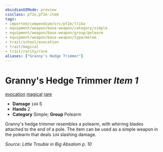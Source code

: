 ```yaml
---
obsidianUIMode: preview
cssclass: pf2e,pf2e-item
tags:
- imported/compendium/src/pf2e/ltiba
- equipment/weapon/base-weapon/category/simple
- equipment/weapon/base-weapon/group/polearm
- equipment/weapon/base-weapon/type/melee 
- trait/school/evocation
- trait/magical
- trait/rarity/rare
aliases: ["Granny's Hedge Trimmer"]
---
```

# Granny's Hedge Trimmer *Item 1*  
[evocation](evocation.md)  [magical](magical.md)  [rare](rare.md)  

- **Damage** `1d4` S
- **Hands** 2
- **Category** Simple; **Group** Polearm 

Granny's hedge trimmer resembles a polearm, with whirring blades attached to the end of a pole. The item can be used as a simple weapon in the polearm that deals `1d4` slashing damage.

*Source: Little Trouble in Big Absalom p. 10*